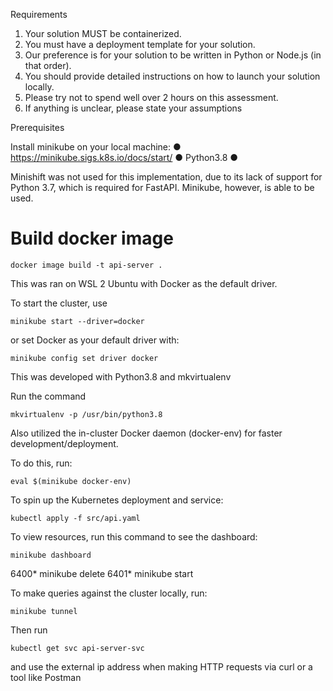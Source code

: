 Requirements
1. Your solution MUST be containerized.
2. You must have a deployment template for your solution.
3. Our preference is for your solution to be written in Python or Node.js (in that order).
4. You should provide detailed instructions on how to launch your solution locally.
5. Please try not to spend well over 2 hours on this assessment.
6. If anything is unclear, please state your assumptions



Prerequisites

Install minikube on your local machine:
● https://minikube.sigs.k8s.io/docs/start/
● Python3.8
● 


Minishift was not used for this implementation, due to its lack of support for Python 3.7, which is required for FastAPI. Minikube, however, is able to be used. 




# Build docker image

`docker image build -t api-server .`




This was ran on WSL 2 Ubuntu with Docker as the default driver. 

To start the cluster, use 

`minikube start --driver=docker`


or set Docker as your default driver with:

`minikube config set driver docker`





This was developed with Python3.8 and mkvirtualenv

Run the command 

`mkvirtualenv -p /usr/bin/python3.8 `



Also utilized the in-cluster Docker daemon (docker-env) for faster development/deployment. 

To do this, run:

`eval $(minikube docker-env)`





To spin up the Kubernetes deployment and service:

`kubectl apply -f src/api.yaml`




To view resources, run this command to see the dashboard:

`minikube dashboard`


 6400* minikube delete
 6401* minikube start

To make queries against the cluster locally, run:

`minikube tunnel`

Then run 

`kubectl get svc api-server-svc`

and use the external ip address when making HTTP
requests via curl or a tool like Postman 

